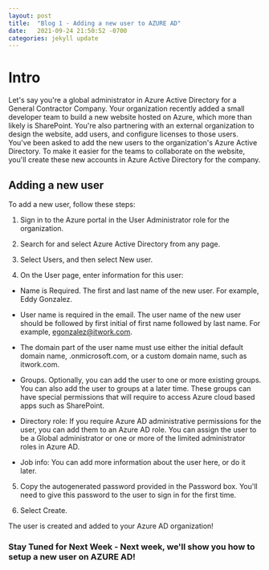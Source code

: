 ```yaml
---
layout: post
title:  "Blog 1 - Adding a new user to AZURE AD"
date:   2021-09-24 21:50:52 -0700
categories: jekyll update
---
```

<h1>  Intro </h1>

Let's say you're a global administrator in Azure Active Directory for a General Contractor Company. Your organization recently added a small developer team to build a new website hosted on Azure, which more than likely is SharePoint. You're also partnering with an external organization to design the website, add users, and configure licenses to those users. You've been asked to add the new users to the organization's Azure Active Directory. To make it easier for the teams to collaborate on the website, you'll create these new accounts in Azure Active Directory for the company.

<h2> Adding a new user </h2>

To add a new user, follow these steps:

1. Sign in to the Azure portal in the User Administrator role for the organization.

2. Search for and select Azure Active Directory from any page.

3. Select Users, and then select New user.

4. On the User page, enter information for this user:

- Name is Required. The first and last name of the new user. For example, Eddy Gonzalez.

- User name is required in the email. The user name of the new user should be followed by first initial of first name followed by last name. For example, egonzalez@itwork.com.

- The domain part of the user name must use either the initial default domain name, <yourdomainname>.onmicrosoft.com, or a custom domain name, such as itwork.com. 

- Groups. Optionally, you can add the user to one or more existing groups. You can also add the user to groups at a later time. These groups can have special permissions that will require to access Azure cloud based apps such as SharePoint. 

- Directory role: If you require Azure AD administrative permissions for the user, you can add them to an Azure AD role. You can assign the user to be a Global administrator or one or more of the limited administrator roles in Azure AD.

- Job info: You can add more information about the user here, or do it later. 

5. Copy the autogenerated password provided in the Password box. You'll need to give this password to the user to sign in for the first time.

6. Select Create.

The user is created and added to your Azure AD organization!

 <h3> <b> Stay Tuned for Next Week 
- Next week, we'll show you how to setup a new user on AZURE AD! 